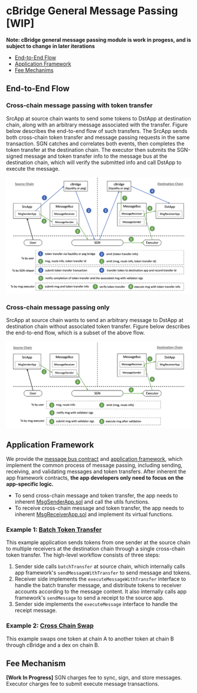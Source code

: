 # cBridge General Message Passing [WIP]

**Note: cBridge general message passing module is work in progess, and is subject to change in later iterations**

- [End-to-End Flow](#end-to-end-flow)
- [Application Framework](#application-framework)
- [Fee Mechanims](#fee-mechanism)

## End-to-End Flow

### Cross-chain message passing with token transfer

SrcApp at source chain wants to send some tokens to DstApp at destination chain, along with an arbitrary message associated with the transfer. Figure below describes the end-to-end flow of such transfers. The SrcApp sends both cross-chain token transfer and message passing requests in the same transaction. SGN catches and correlates both events, then completes the token transfer at the destination chain. The executor then submits the SGN-signed message and token transfer info to the message bus at the destination chain, which will verify the submitted info and call DstApp to execute the message.

![MsgTransfer](pics/msg-transfer-flow.png 'Figure 1: Cross-chain message passing with token transfer')

### Cross-chain message passing only

SrcApp at source chain wants to send an arbitrary message to DstApp at destination chain without associated token transfer. Figure below describes the end-to-end flow, which is a subset of the above flow.

![Msg](pics/msg-only-flow.png 'Figure 1: Cross-chain message passing without token transfer')

## Application Framework

We provide the [message bus contract](./messagebus) and [application framework](./framework), which implement the common process of message passing, including sending, receiving, and validating messages and token transfers. After inherent the app framework contracts, **the app developers only need to focus on the app-specific logic.**

- To send cross-chain message and token transfer, the app needs to inherent [MsgSenderApp.sol](./framework/MsgSenderApp.sol) and call the utils functions.
- To receive cross-chain message and token transfer, the app needs to inherent [MsgReceiverApp.sol](./framework/MsgReceiverApp.sol) and implement its virtual functions.

### Example 1: [Batch Token Transfer](<(./apps/BatchTransfer.sol)>)

This example application sends tokens from one sender at the source chain to multiple receivers at the destination chain through a single cross-chain token transfer. The high-level workflow consists of three steps:

1. Sender side calls `batchTransfer` at source chain, which internally calls app framework's `sendMessageWithTransfer` to send message and tokens.
2. Receiver side implements the `executeMessageWithTransfer` interface to handle the batch transfer message, and distribute tokens to receiver accounts according to the message content. It also internally calls app framework's `sendMessage` to send a receipt to the source app.
3. Sender side implements the `executeMessage` interface to handle the receipt message.

### Example 2: [Cross Chain Swap](./apps/CrossChainSwap.sol)

This example swaps one token at chain A to another token at chain B through cBridge and a dex on chain B.

## Fee Mechanism

**[Work In Progress]** SGN charges fee to sync, sign, and store messages. Executor charges fee to submit execute message transactions.
